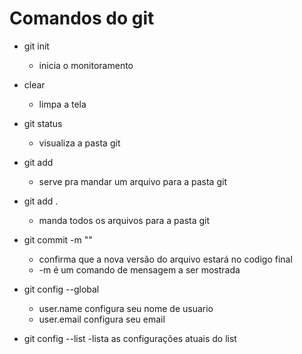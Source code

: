 # Comandos do git

- git init 
    - inicia o monitoramento

- clear 
    - limpa a tela

- git status 
    - visualiza a pasta git

- git add 
    - serve pra mandar um arquivo para a pasta git

- git add .
    - manda todos os arquivos para a pasta git

- git commit -m ""
    - confirma que a nova versão do arquivo estará no codigo final
    - -m é um comando de mensagem a ser mostrada

- git config --global  
    - user.name configura seu nome de usuario
    - user.email configura seu email

- git config --list
    -lista as configurações atuais do list